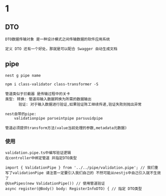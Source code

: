 <!--
 * @Author: Nero
 * @Github: https://github.com/nero90011
 * @E-mail: 601412402@qq.com
 * @Company: myself
 * @Date: 2020-04-14 14:54:34
 * @LastEditTime: 2020-04-14 16:08:00
 * @LastEditors: Do not edit
 * @Description: 
 -->

# 1

## DTO

    DTO数据传输对象 是一种设计模式之间传输数据的软件应用系统

    定义 DTO 还有一个好处，那就是可以配合 Swagger 自动生成文档

## pipe

    nest g pipe name

    npm i class-validator class-transformer -S

    管道类似于拦截器 是传输过程中的关卡
    类型: 转换: 管道将输入数据转换为所需的数据输出
          验证: 对于输入数据进行验证,如果验证陈工继续传递,验证失败则抛出异常

    nest自带的pipe:
        validationpipe parseintpipe parsuuidpipe

    管道必须提供transform方法(value当前处理的参数,metadata元数据)

### 使用

    validation.pipe.ts中编写验证逻辑
    在controller中绑定管道 并指定DTO类型
    
    import { ValidationPipe } from '../../pipe/validation.pipe'; // 我们重写了validationPipe 请注意一定要引入我们自己的 不然可能从nestjs中自己引入就不生效了
    @UsePipes(new ValidationPipe()) // 使用管道验证
    async register(@Body() body: RegisterInfoDTO) { // 指定 DTO类型
